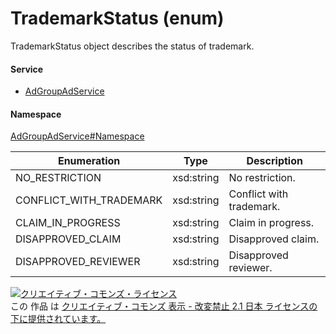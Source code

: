 

# TrademarkStatus (enum)

TrademarkStatus object describes the status of trademark.

#### Service

+ [AdGroupAdService](../../services/AdGroupAdService.md)

#### Namespace

[AdGroupAdService#Namespace](../../services/AdGroupAdService.md#namespace)

| Enumeration  |       Type       |          Description          |
| ------------ | ---------------- | ----------------------------- |
| NO_RESTRICTION | xsd:string | No restriction. |
| CONFLICT_WITH_TRADEMARK | xsd:string | Conflict with trademark. |
| CLAIM_IN_PROGRESS | xsd:string | Claim in progress. |
| DISAPPROVED_CLAIM | xsd:string | Disapproved claim. |
| DISAPPROVED_REVIEWER | xsd:string | Disapproved reviewer. |

<a rel="license" href="http://creativecommons.org/licenses/by-nd/2.1/jp/"><img alt="クリエイティブ・コモンズ・ライセンス" style="border-width:0" src="https://i.creativecommons.org/l/by-nd/2.1/jp/88x31.png" /></a><br />この 作品 は <a rel="license" href="http://creativecommons.org/licenses/by-nd/2.1/jp/">クリエイティブ・コモンズ 表示 - 改変禁止 2.1 日本 ライセンスの下に提供されています。</a>

